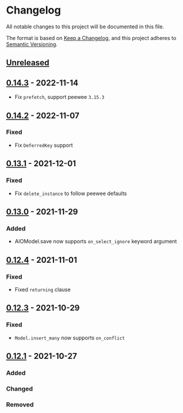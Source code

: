 # Changelog

All notable changes to this project will be documented in this file.

The format is based on [Keep a Changelog](https://keepachangelog.com/en/1.0.0/),
and this project adheres to [Semantic Versioning](https://semver.org/spec/v2.0.0.html).

## [Unreleased]

## [0.14.3] - 2022-11-14

- Fix `prefetch`, support peewee `3.15.3`

## [0.14.2] - 2022-11-07

### Fixed

- Fix `DeferredKey` support

## [0.13.1] - 2021-12-01

### Fixed

- Fix `delete_instance` to follow peewee defaults

## [0.13.0] - 2021-11-29

### Added

- AIOModel.save now supports `on_select_ignore` keyword argument

## [0.12.4] - 2021-11-01

### Fixed

- Fixed `returning` clause

## [0.12.3] - 2021-10-29

### Fixed

- `Model.insert_many` now supports `on_conflict`

## [0.12.1] - 2021-10-27

### Added

### Changed

### Removed

[unreleased]: https://github.com/klen/peewee-aio/compare/0.14.3...HEAD
[0.14.3]: https://github.com/klen/peewee-aio/compare/0.14.2...0.14.3
[0.14.2]: https://github.com/klen/peewee-aio/compare/0.13.1...0.14.2
[0.13.1]: https://github.com/klen/peewee-aio/compare/0.13.0...0.13.1
[0.13.0]: https://github.com/klen/peewee-aio/compare/0.12.4...0.13.0
[0.12.4]: https://github.com/klen/peewee-aio/compare/0.12.3...0.12.4
[0.12.3]: https://github.com/klen/peewee-aio/compare/0.12.1...0.12.3
[0.12.1]: https://github.com/klen/peewee-aio/compare/0.1.0...0.12.1
[0.1.0]: https://github.com/klen/peewee-aio/releases/tag/0.1.0
